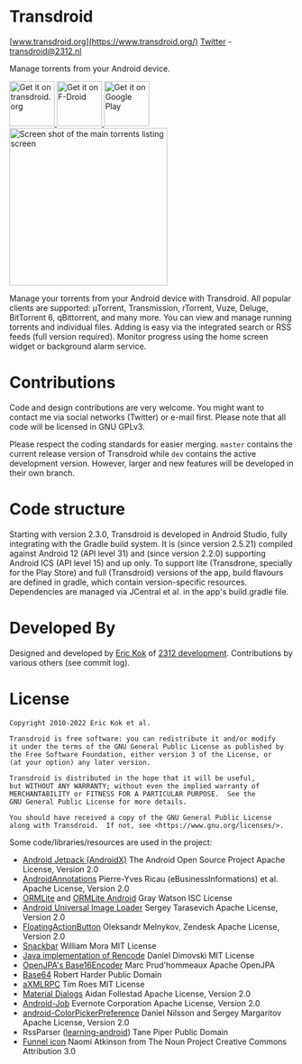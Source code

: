 Transdroid
==========

[www.transdroid.org](https://www.transdroid.org/)
[Twitter](https://twitter.com/transdroid) - [transdroid@2312.nl](mailto:transdroid@2312.nl)

Manage torrents from your Android device.

<a href="https://transdroid.org/latest">
    <img src="https://transdroid.org/images/getontransdroid.png"
    alt="Get it on transdroid.org"
    height="80">
</a>
<a href="https://f-droid.org/packages/org.transdroid.full/">
    <img src="https://fdroid.gitlab.io/artwork/badge/get-it-on.png"
    alt="Get it on F-Droid"
    height="80">
</a>
<a href="https://play.google.com/store/apps/details?id=org.transdroid.lite">
    <img src="https://play.google.com/intl/en_us/badges/static/images/badges/en_badge_web_generic.png"
    alt="Get it on Google Play"
    height="80">
</a>

<img src="https://2312.nl/images/screenshot_transdroid_main.png" alt="Screen shot of the main torrents listing screen" width="280" />


Manage your torrents from your Android device with Transdroid.
All popular clients are supported: µTorrent, Transmission, rTorrent, Vuze, Deluge, BitTorrent 6, qBittorrent, and many more.
You can view and manage running torrents and individual files.
Adding is easy via the integrated search or RSS feeds (full version required).
Monitor progress using the home screen widget or background alarm service.

Contributions
=============

Code and design contributions are very welcome.
You might want to contact me via social networks (Twitter) or e-mail first.
Please note that all code will be licensed in GNU GPLv3.

Please respect the coding standards for easier merging.
`master` contains the current release version of Transdroid while `dev` contains the active development version.
However, larger and new features will be developed in their own branch.

Code structure
==============

Starting with version 2.3.0, Transdroid is developed in Android Studio, fully integrating with the Gradle build system.
It is (since version 2.5.21) compiled against Android 12 (API level 31) and (since version 2.2.0) supporting Android ICS (API level 15) and up only.
To support lite (Transdrone, specially for the Play Store) and full (Transdroid) versions of the app, build flavours are defined in gradle, which contain version-specific resources.
Dependencies are managed via JCentral et al. in the app's build.gradle file.

Developed By
============

Designed and developed by [Eric Kok](mailto:eric@2312.nl) of [2312 development](https://2312.nl/).
Contributions by various others (see commit log).

License
=======

    Copyright 2010-2022 Eric Kok et al.

    Transdroid is free software: you can redistribute it and/or modify
    it under the terms of the GNU General Public License as published by
    the Free Software Foundation, either version 3 of the License, or
    (at your option) any later version.

    Transdroid is distributed in the hope that it will be useful,
    but WITHOUT ANY WARRANTY; without even the implied warranty of
    MERCHANTABILITY or FITNESS FOR A PARTICULAR PURPOSE.  See the
    GNU General Public License for more details.

    You should have received a copy of the GNU General Public License
    along with Transdroid.  If not, see <https://www.gnu.org/licenses/>.

Some code/libraries/resources are used in the project:
*  [Android Jetpack (AndroidX)](https://developer.android.com/jetpack)
    The Android Open Source Project
    Apache License, Version 2.0
*  [AndroidAnnotations](http://androidannotations.org/)
    Pierre-Yves Ricau (eBusinessInformations) et al.
    Apache License, Version 2.0
*  [ORMLite](https://github.com/j256/ormlite-core) and [ORMLite Android](https://github.com/j256/ormlite-android)
    Gray Watson
    ISC License
*  [Android Universal Image Loader](https://github.com/nostra13/Android-Universal-Image-Loader)
    Sergey Tarasevich
    Apache License, Version 2.0
*  [FloatingActionButton](https://github.com/zendesk/android-floating-action-button)
    Oleksandr Melnykov, Zendesk
    Apache License, Version 2.0
*  [Snackbar](https://github.com/nispok/snackbar)
    William Mora
    MIT License
*  [Java implementation of Rencode](https://github.com/aegnor/rencode-java)
    Daniel Dimovski
    MIT License
*  [OpenJPA's Base16Encoder](https://github.com/apache/openjpa)
    Marc Prud'hommeaux
    Apache OpenJPA
*  [Base64](http://iharder.sourceforge.net/current/java/base64/)
    Robert Harder
    Public Domain
*  [aXMLRPC](https://github.com/gturri/aXMLRPC)
    Tim Roes
    MIT License
*  [Material Dialogs](https://github.com/afollestad/material-dialogs)
    Aidan Follestad
    Apache License, Version 2.0
*  [Android-Job](https://github.com/evernote/android-job)
    Evernote Corporation
    Apache License, Version 2.0
*  [android-ColorPickerPreference](https://github.com/attenzione/android-ColorPickerPreference)
    Daniel Nilsson and Sergey Margaritov
    Apache License, Version 2.0
*  RssParser ([learning-android](https://github.com/tanepiper/learning-android))
    Tane Piper
    Public Domain
*  [Funnel icon](https://thenounproject.com/term/funnel/5608/)
    Naomi Atkinson from The Noun Project
    Creative Commons Attribution 3.0
